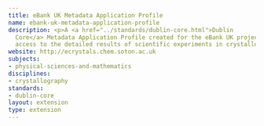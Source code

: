 ```yaml
---
title: eBank UK Metadata Application Profile
name: ebank-uk-metadata-application-profile
description: <p>A <a href="../standards/dublin-core.html">Dublin
  Core</a> Metadata Application Profile created for the eBank UK project, which provides
  access to the detailed results of scientific experiments in crystallography.</p>
website: http://ecrystals.chem.soton.ac.uk
subjects:
- physical-sciences-and-mathematics
disciplines:
- crystallography
standards:
- dublin-core
layout: extension
type: extension
---
```



